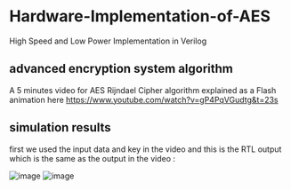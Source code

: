 # Hardware-Implementation-of-AES
High Speed and Low Power Implementation in Verilog

## advanced encryption system algorithm
A 5 minutes video for AES Rijndael Cipher algorithm explained as a Flash animation here
https://www.youtube.com/watch?v=gP4PqVGudtg&t=23s

## simulation results 
  first we used the input data and key in the video and this is the RTL output which is the same as the output in the video :
  
  ![image](https://user-images.githubusercontent.com/103184935/185762896-4f97a917-f77c-4a32-8933-dbcf82770c16.png)             ![image](https://user-images.githubusercontent.com/103184935/185762874-065f398c-593d-45d2-a00b-5bd9f4b859c2.png)


  
   


